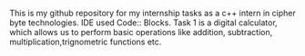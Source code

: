 This is my github repository for my internship tasks as a c++ intern in cipher byte technologies.
IDE used Code:: Blocks.
Task 1 is a digital calculator, which allows us to perform basic operations like addition, subtraction, multiplication,trignometric functions etc. 
